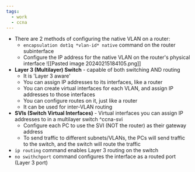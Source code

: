 ```yaml
---
tags:
  - work
  - ccna
---
```

- There are 2 methods of configuring the native VLAN on a router:
	- `encapsulation dot1q *vlan-id* native` command on the router subinterface
	- Configure the IP address for the native VLAN on the router's physical interface
![[Pasted image 20240215184105.png]]
- **Layer 3 (Multilayer) Switch** - capable of both switching AND routing
	- It is 'Layer 3 aware'
	- You can assign IP addresses to its interfaces, like a router
	- You can create virtual interfaces for each VLAN, and assign IP addresses to those interfaces
	- You can configure routes on it, just like a router
	- It can be used for inter-VLAN routing
- **SVIs (Switch Virtual Interfaces)** - Virtual interfaces you can assign IP addresses to in a multilayer switch ^ccna-svi
	- Configure each PC to use the SVI (NOT the router) as their gateway address
	- To send traffic  to different subnets/VLANs, the PCs will send traffic to the switch, and the switch will route the traffic
- `ip routing` command enables Layer 3 routing on the switch
- `no swithchport` command configures the interface as a routed port (Layer 3 port)